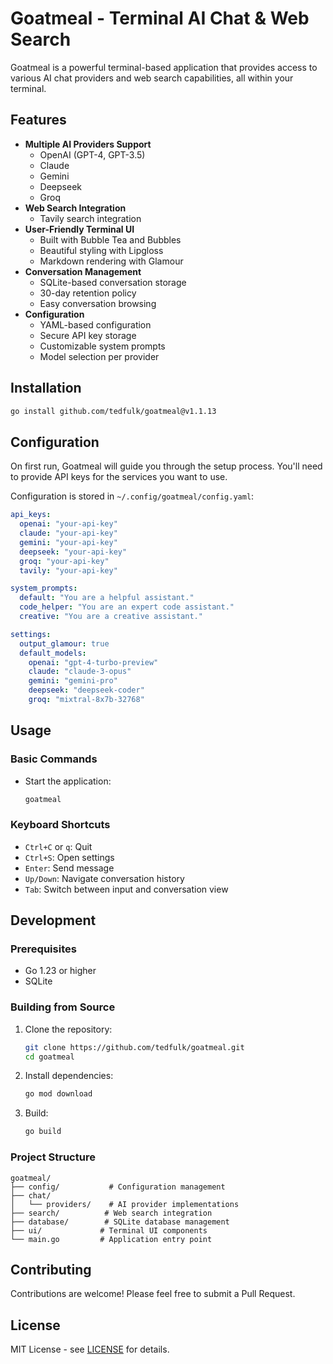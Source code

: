 # Goatmeal - Terminal AI Chat & Web Search

Goatmeal is a powerful terminal-based application that provides access to various AI chat providers and web search capabilities, all within your terminal.

## Features

- **Multiple AI Providers Support**
  - OpenAI (GPT-4, GPT-3.5)
  - Claude
  - Gemini
  - Deepseek
  - Groq
- **Web Search Integration**
  - Tavily search integration
- **User-Friendly Terminal UI**
  - Built with Bubble Tea and Bubbles
  - Beautiful styling with Lipgloss
  - Markdown rendering with Glamour
- **Conversation Management**
  - SQLite-based conversation storage
  - 30-day retention policy
  - Easy conversation browsing
- **Configuration**
  - YAML-based configuration
  - Secure API key storage
  - Customizable system prompts
  - Model selection per provider

## Installation

```bash
go install github.com/tedfulk/goatmeal@v1.1.13
```

## Configuration

On first run, Goatmeal will guide you through the setup process. You'll need to provide API keys for the services you want to use.

Configuration is stored in `~/.config/goatmeal/config.yaml`:

```yaml
api_keys:
  openai: "your-api-key"
  claude: "your-api-key"
  gemini: "your-api-key"
  deepseek: "your-api-key"
  groq: "your-api-key"
  tavily: "your-api-key"

system_prompts:
  default: "You are a helpful assistant."
  code_helper: "You are an expert code assistant."
  creative: "You are a creative assistant."

settings:
  output_glamour: true
  default_models:
    openai: "gpt-4-turbo-preview"
    claude: "claude-3-opus"
    gemini: "gemini-pro"
    deepseek: "deepseek-coder"
    groq: "mixtral-8x7b-32768"
```

## Usage

### Basic Commands

- Start the application:
  ```bash
  goatmeal
  ```

### Keyboard Shortcuts

- `Ctrl+C` or `q`: Quit
- `Ctrl+S`: Open settings
- `Enter`: Send message
- `Up/Down`: Navigate conversation history
- `Tab`: Switch between input and conversation view

## Development

### Prerequisites

- Go 1.23 or higher
- SQLite

### Building from Source

1. Clone the repository:
   ```bash
   git clone https://github.com/tedfulk/goatmeal.git
   cd goatmeal
   ```

2. Install dependencies:
   ```bash
   go mod download
   ```

3. Build:
   ```bash
   go build
   ```

### Project Structure

```
goatmeal/
├── config/           # Configuration management
├── chat/
│   └── providers/    # AI provider implementations
├── search/          # Web search integration
├── database/        # SQLite database management
├── ui/             # Terminal UI components
└── main.go         # Application entry point
```

## Contributing

Contributions are welcome! Please feel free to submit a Pull Request.

## License

MIT License - see [LICENSE](LICENSE) for details. 